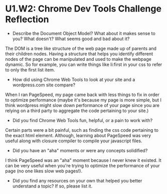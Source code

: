 # U1.W2: Chrome Dev Tools Challenge Reflection

* Describe the Document Object Model? What about it makes sense to you? What doesn't? What seems good and bad about it?

The DOM is a tree like structure of the web page made up of parents and their children nodes. Having a structure that helps you identify different nodes of the page can be manipulated and used to make the webpage dynamic. So for example, you can write things like li:first in your css to refer to only the first list item.

* How did using Chrome Web Tools to look at your site and a wordpress.com site compare?

When I ran PageSpeed, my page came back with less things to fix in order to optimize performance (maybe it's because my page is more simple, but I think wordpress might slow down performance of your page since you are relying on a third party to aggregate the code pertaining to your site.)

* Did you find Chrome Web Tools fun, helpful, or a pain to work with?

Certain parts were a bit painful, such as finding the css code pertaining to the exact html element. Although, learning about PageSpeed was very useful along with closure compiler to compile your javascript files.

* Did you have an "aha" moments or were any concepts solidified?

I think PageSpeed was an "aha" moment because I never knew it existed. It can be very useful when you're trying to optimize the performance of your page (no one likes slow web pages!).

* Did you find any resources on your own that helped you better understand a topic? If so, please list it.
